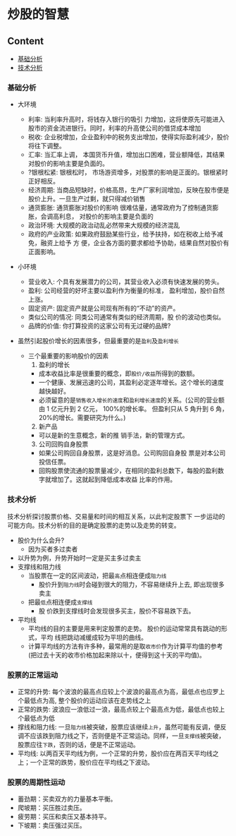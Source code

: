 # 炒股的智慧
## Content
- [基础分析](#基础分析)
- [技术分析](#技术分析)

### 基础分析
- 大环境
  - 利率: 当利率升高时，将钱存入银行的吸引 力增加，这将使原先可能进入股市的资金流进银行。同时，利率的升高使公司的借贷成本增加
  - 税收: 企业税增加，企业盈利中的税务支出增加，使得实际盈利减少，股价将往下调整。
  - 汇率: 当汇率上调， 本国货币升值，增加出口困难，营业额降低，其结果对股价的影响主要是负面的。
  - ?银根松紧: 银根松时， 市场游资增多，对股票的影响是正面的。银根紧时正好相反。
  - 经济周期: 当商品短缺时，价格高昂，生产厂家利润增加，反映在股市便是股价上升。一旦生产过剩，就只得减价销售
  - 通货膨胀: 通货膨胀对股价的影响 很难估量，通常政府为了控制通货膨胀，会调高利息， 对股价的影响主要是负面的
  - 政治环境: 大规模的政治动乱必然带来大规模的经济混乱
  - 政府的产业政策: 如果政府鼓励某些行业，给予扶持，如在税收上给予减免，融资上给予 方 便，企业各方面的要求都给予协助，结果自然对股价有正面影响。
  
- 小环境
  - 营业收入: 个具有发展潜力的公司，其营业收入必须有快速发展的势头。
  - 盈利: 公司经营的好坏主要以盈利作为衡量的标准， 盈利增加，股价自然 上涨。
  - 固定资产: 固定资产就是公司现有所有的“不动”的资产。
  - 类似公司的情况: 同类公司通常有类似的经济周期，股 价的波动也类似。
  - 品牌的价值: 你打算投资的这家公司有无过硬的品牌?
  
- 虽然引起股价增长的因素很多，但最重要的是`盈利`及`盈利增长`
  - 三个最重要的影响股价的因素
    1. 盈利的增长
      - 成本收益比率是很重要的概念，即`股价/收益`所得到的数额。
      - 一个健康、发展迅速的公司，其盈利必定逐年增长。这个增长的速度越快越好。
      - 必须留意的是`销售收入增长的速度`和`盈利增长速度`的关系。(公司的营业额由 1 亿元升到 2 亿元， 100%的增长率。
        但盈利只从 5 角升到 6 角，20%的增长。需要研究为什么。)
    2. 新产品
      - 可以是新的生意概念，新的推 销手法，新的管理方式。
    3. 公司回购自身股票
      - 如果公司购回自身股票，这是好消息。公司购回自身股 票是对本公司投信任票。
      - 回购股票使流通的股票量减少，在相同的盈利总数下，每股的盈利数字就增加了。这就起到降低成本收益 比率的作用。

### 技术分析
技术分析探讨股票价格、交易量和时间的相互关系，以此判定股票下 一步运动的可能方向。技术分析的目的是确定股票的走势以及走势的转变。
- 股价为什么会升?
  - 因为买者多过卖者
- 以升势为例，升势开始时一定是买主多过卖主
- 支撑线和阻力线
  - 当股票在一定的区间波动，把最`高`点相连便成`阻力线`
    - 股价升到`阻力线`时会碰到很大的阻力，不容易继续升上去, 即出现很多卖主
  - 把最`低`点相连便成`支撑线`
    - 股 价跌到支撑线时会发现很多买主，股价不容易跌下去。
- 平均线
  - 平均线的目的主要是用来判定股票的走势。 股价的运动常常具有跳动的形式，平均 线把跳动减缓成较为平坦的曲线。
  - 计算平均线的方法有许多种，最常用的是取`收市价`作为计算平均值的参考 (把过去十天的收市价格加起来除以十，便得到这十天的平均值)。

### 股票的正常运动
- 正常的升势: 每个波浪的最高点应较上个波浪的最高点为高，最低点也应罗上个最低点为高, 整个股价的运动应该在走势线之上
- 正常的跌势: 波浪应一浪低过一浪，最高点较上个最高点为低，最低点也较上个最低点为低
- 撑线和阻力线: 一旦`阻力线`被突破，股票应该继续`上升`，虽然可能有反调，便反调不应该跌到阻力线之下，否则便是不正常运动。同样，一旦`支撑线`被突破，股票应往`下跌`，否则的话，便是不正常运动。
- 平均线: 以两百天平均线为例，一个正常的升势，股价应在两百天平均线之上；一个正常的跌势，股价应在平均线之下波动。

### 股票的周期性运动
- 蓄劲期：买卖双方的力量基本平衡。
- 爬坡期：买压胜过卖压。
- 疲劳期：买压和卖压又基本持平。
- 下坡期：卖压强过买压。
